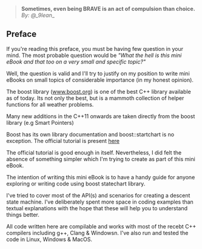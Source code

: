 > __Sometimes, even being BRAVE is an act of compulsion than choice.__ _By: @\_9lean__

## Preface

If you're reading this preface, you must be having few question in your mind. The most probable question would be _"What the hell is this mini eBook and that too on a very small and specific topic?"_

Well, the question is valid and I'll try to justify on my position to write mini eBooks on small topics of considerable importance (in my honest opinion).

The boost library (www.boost.org) is one of the best C++ library available as of today. Its not only the best, but is a mammoth collection of helper functions for all weather problems.

Many new additions in the C++11 onwards are taken directly from the boost library (e.g Smart Pointers)

Boost has its own library documentation and boost::startchart is no exception. The official tutorial is present [here](http://www.boost.org/doc/libs/1_63_0/libs/statechart/doc/tutorial.html)

The official tutorial is good enough in itself. Nevertheless, I did felt the absence of something simpler which I'm trying to create as part of this mini eBook.

The intention of writing this mini eBook is to have a handy guide for anyone exploring or writing code using boost statechart library.

I've tried to cover most of the API(s) and scenarios for creating a descent state machine. I've deliberately spent more space in coding examples than textual explanations with the hope that these will help you to understand things better. 

All code written here are compilable and works with most of the recebt C++ compilers including g++, Clang & Windowsn. I've also run and tested the code in Linux, Windows & MacOS.
